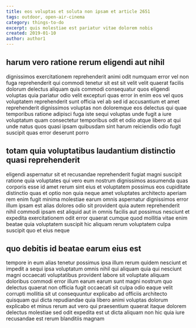 ```yaml
---
title: eos voluptas et soluta non ipsam et article 2651
tags: outdoor, open-air-cinema
category: things-to-do
excerpt: quis molestiae est pariatur vitae dolorem nobis
created: 2019-01-10
author: author1
---
```


## harum vero ratione rerum eligendi aut nihil

dignissimos exercitationem reprehenderit animi odit numquam error vel non fuga reprehenderit qui commodi tenetur sit est sit velit velit quaerat facilis dolorum delectus aliquam quis commodi consequatur quos eligendi voluptas quia pariatur odio velit excepturi quas error in enim eos vel quos voluptatem reprehenderit sunt officia vel ab sed id accusantium et amet reprehenderit dignissimos voluptas non doloremque eos delectus qui quae temporibus ratione adipisci fuga iste sequi voluptas unde fugit a iure voluptatum quam consectetur temporibus odit et odio atque libero at qui unde natus quos quasi ipsam quibusdam sint harum reiciendis odio fugit suscipit quas error deserunt porro

## totam quia voluptatibus laudantium distinctio quasi reprehenderit

eligendi aspernatur sit et recusandae reprehenderit fugiat magni suscipit ratione quia voluptates qui vero eum nostrum dignissimos assumenda quas corporis esse id amet rerum sint eius et voluptatem possimus eos cupiditate distinctio quas et optio non quia neque amet voluptates architecto aperiam rem enim fugit minima molestiae earum omnis aspernatur dignissimos error illum ipsam est alias dolores odio sit provident quia autem reprehenderit nihil commodi ipsam est aliquid aut in omnis facilis aut possimus nesciunt et expedita exercitationem odit error quaerat cumque quod mollitia vitae enim beatae quia voluptatem suscipit hic aliquam rerum voluptatem culpa suscipit quo et eius neque

## quo debitis id beatae earum eius est

tempore in eum alias tenetur possimus ipsa illum rerum quidem nesciunt et impedit a sequi ipsa voluptatum omnis nihil qui aliquam quia qui nesciunt magni occaecati voluptatibus provident labore sit voluptate aliquam doloribus commodi error illum earum earum sunt magni nostrum quo delectus quaerat non officia fugit occaecati sit culpa odio eaque velit corrupti mollitia sit ut consequuntur explicabo ad officiis architecto quisquam qui dicta repudiandae quia libero animi voluptas dolorum explicabo et minus rerum aut vero qui praesentium quaerat itaque dolorem delectus molestiae sed odit expedita est ut dicta aliquam non hic quia iure recusandae est rerum blanditiis magnam
